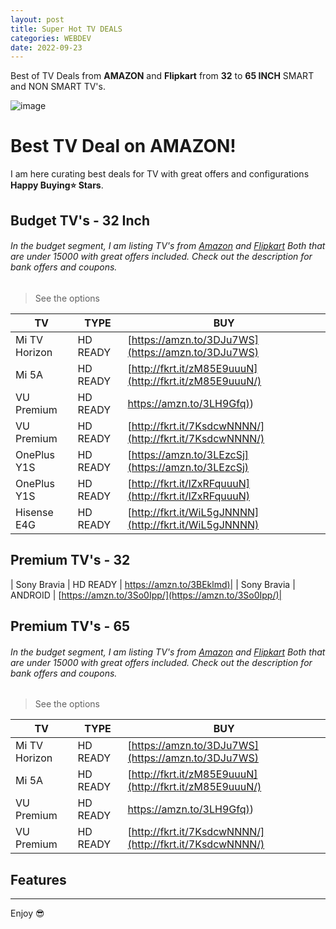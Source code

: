 ```yaml
---
layout: post
title: Super Hot TV DEALS
categories: WEBDEV
date: 2022-09-23
---
```


Best of TV Deals from **AMAZON** and **Flipkart** from  **32**  to **65 INCH** SMART and NON SMART TV's.

![image](https://m.media-amazon.com/images/I/71L-lTQnJiL._AC_SX615_SY462_.jpg)

# Best TV Deal on AMAZON!

I am here curating best deals for TV with great offers and configurations **Happy Buying⭐️ Stars**.

## Budget TV's - 32 Inch

###### In the budget segment, I am listing TV's from [Amazon](https://amzn.to/3LBhYWb) and [Flipkart](http://fkrt.it/7D0yEMNNNN/) Both that are under 15000 with great offers included. Check out the description for bank offers and coupons.



> See the options


| TV| TYPE  | BUY|
| --- | --- | --- |
|  Mi TV Horizon| HD READY | [https://amzn.to/3DJu7WS](https://amzn.to/3DJu7WS)|
|  Mi 5A | HD READY | [http://fkrt.it/zM85E9uuuN](http://fkrt.it/zM85E9uuuN/)|
|  VU Premium | HD READY | [https://amzn.to/3LH9Gfq)](https://amzn.to/3LH9Gfq))|
|  VU Premium | HD READY | [http://fkrt.it/7KsdcwNNNN/](http://fkrt.it/7KsdcwNNNN/)|
|  OnePlus Y1S | HD READY | [https://amzn.to/3LEzcSj](https://amzn.to/3LEzcSj)|
|  OnePlus Y1S | HD READY | [http://fkrt.it/lZxRFquuuN](http://fkrt.it/lZxRFquuuN)|
|  Hisense E4G | HD READY | [http://fkrt.it/WiL5gJNNNN](http://fkrt.it/WiL5gJNNNN)|




## Premium TV's - 32 


|  Sony Bravia  | HD READY | [https://amzn.to/3BEklmd)](https://amzn.to/3BEklmd)|
|  Sony Bravia  | ANDROID  | [https://amzn.to/3So0Ipp/](https://amzn.to/3So0Ipp/)|

## Premium TV's - 65 

###### In the budget segment, I am listing TV's from [Amazon](https://amzn.to/3LBhYWb) and [Flipkart](http://fkrt.it/7D0yEMNNNN/) Both that are under 15000 with great offers included. Check out the description for bank offers and coupons.



> See the options


| TV| TYPE  | BUY|
| --- | --- | --- |
|  Mi TV Horizon| HD READY | [https://amzn.to/3DJu7WS](https://amzn.to/3DJu7WS)|
|  Mi 5A | HD READY | [http://fkrt.it/zM85E9uuuN](http://fkrt.it/zM85E9uuuN/)|
|  VU Premium | HD READY | [https://amzn.to/3LH9Gfq)](https://amzn.to/3LH9Gfq))|
|VU Premium| HD READY | [http://fkrt.it/7KsdcwNNNN/](http://fkrt.it/7KsdcwNNNN/)|


## Features




---

Enjoy 😎
